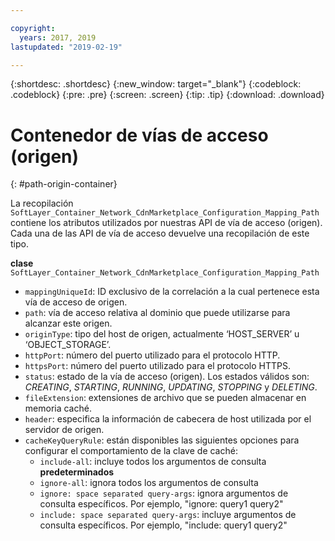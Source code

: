 ```yaml
---

copyright:
  years: 2017, 2019
lastupdated: "2019-02-19"

---
```


{:shortdesc: .shortdesc}
{:new_window: target="_blank"}
{:codeblock: .codeblock}
{:pre: .pre}
{:screen: .screen}
{:tip: .tip}
{:download: .download}  

# Contenedor de vías de acceso (origen)
{: #path-origin-container}

La recopilación `SoftLayer_Container_Network_CdnMarketplace_Configuration_Mapping_Path` contiene los atributos utilizados por nuestras API de vía de acceso (origen). Cada una de las API de vía de acceso devuelve una recopilación de este tipo.

**clase** `SoftLayer_Container_Network_CdnMarketplace_Configuration_Mapping_Path`  

* `mappingUniqueId`: ID exclusivo de la correlación a la cual pertenece esta vía de acceso de origen.  
* `path`: vía de acceso relativa al dominio que puede utilizarse para alcanzar este origen.  
* `originType`: tipo del host de origen, actualmente ‘HOST\_SERVER’ u ‘OBJECT\_STORAGE’.  
* `httpPort`: número del puerto utilizado para el protocolo HTTP.  
* `httpsPort`: número del puerto utilizado para el protocolo HTTPS.  
* `status`: estado de la vía de acceso (origen). Los estados válidos son: _CREATING_, _STARTING_, _RUNNING_, _UPDATING_, _STOPPING_ y _DELETING_.
* `fileExtension`: extensiones de archivo que se pueden almacenar en memoria caché.  
* `header`: especifica la información de cabecera de host utilizada por el servidor de origen.
* `cacheKeyQueryRule`: están disponibles las siguientes opciones para configurar el comportamiento de la clave de caché:
  * `include-all`: incluye todos los argumentos de consulta **predeterminados**
  * `ignore-all`: ignora todos los argumentos de consulta
  * `ignore: space separated query-args`: ignora argumentos de consulta específicos. Por ejemplo, "ignore: query1 query2"
  * `include: space separated query-args`: incluye argumentos de consulta específicos. Por ejemplo, "include: query1 query2"
